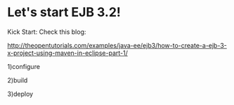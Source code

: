 Let's start EJB 3.2!
===

Kick Start:
Check this blog:

http://theopentutorials.com/examples/java-ee/ejb3/how-to-create-a-ejb-3-x-project-using-maven-in-eclipse-part-1/

1)configure

2)build

3)deploy
